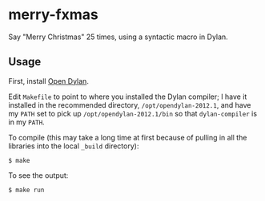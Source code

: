 # merry-fxmas

Say "Merry Christmas" 25 times, using a syntactic macro in Dylan.

## Usage

First, install [Open Dylan](http://opendylan.org/).

Edit `Makefile` to point to where you installed the Dylan compiler; I have it installed in the recommended directory, `/opt/opendylan-2012.1`, and have my `PATH` set to pick up `/opt/opendylan-2012.1/bin` so that `dylan-compiler` is in my `PATH`.

To compile (this may take a long time at first because of pulling in all the libraries into the local `_build` directory):

```
$ make
```

To see the output:

```
$ make run
```
